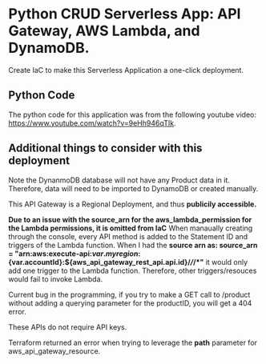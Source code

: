 # Python CRUD Serverless App: API Gateway, AWS Lambda, and DynamoDB. 
Create IaC to make this Serverless Application a one-click deployment.

## Python Code
The python code for this application was from the following youtube video: https://www.youtube.com/watch?v=9eHh946qTIk.

## Additional things to consider with this deployment
Note the DynanmoDB database will not have any Product data in it. Therefore, data will need to be imported to DynamoDB or created manually. 

This API Gateway is a Regional Deployment, and thus **publicily accessible.**

**Due to an issue with the source_arn for the aws_lambda_permission for the Lambda permissions, it is omitted from IaC** When manaually creating through the console, every API method is added to the Statement ID and triggers of the Lambda function. When I had the **source arn as: source_arn = "arn:aws:execute-api:${var.myregion}:${var.accountId}:${aws_api_gateway_rest_api.api.id}/*/*/*"** it would only add one trigger to the Lambda function. Therefore, other triggers/resouces would fail to invoke Lambda.

Current bug in the programming, if you try to make a GET call to /product without adding a querying parameter for the productID, you will get a 404 error. 

These APIs do not require API keys.

Terraform returned an error when trying to leverage the **path** parameter for aws_api_gateway_resource.